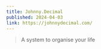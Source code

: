 ```yaml
---
title: Johnny.Decimal
published: 2024-04-03
link: https://johnnydecimal.com/
---
```


> A system to organise your life
